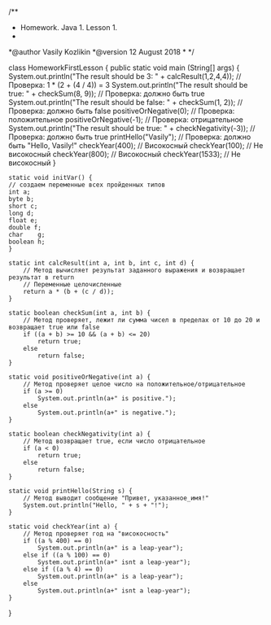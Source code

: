 /**
* Homework. Java 1. Lesson 1.
*
*@author Vasily Kozlikin
*@version 12 August 2018
*
*/

class HomeworkFirstLesson {
	public static void main (String[] args) {
	System.out.println("The result should be 3: " + calcResult(1,2,4,4)); // Проверка: 1 * (2 + (4 / 4)) = 3
	System.out.println("The result should be true: " + checkSum(8, 9)); // Проверка: должно быть true
	System.out.println("The result should be false: " + checkSum(1, 2)); // Проверка: должно быть false
	positiveOrNegative(0); // Проверка: положительное
	positiveOrNegative(-1); // Проверка: отрицательное
	System.out.println("The result should be true: " + checkNegativity(-3)); // Проверка: должно быть true
	printHello("Vasily"); // Проверка: должно быть "Hello, Vasily!"
	checkYear(400); // Високосный
	checkYear(100); // Не високосный
	checkYear(800); // Високосный
	checkYear(1533); // Не високосный
	}
	
	static void initVar() {
	// создаем переменные всех пройденных типов
	int a;
	byte b;
	short c;
	long d;
	float e;
	double f;
	char	g;
	boolean h;
	}
	
	static int calcResult(int a, int b, int c, int d) {
		// Метод вычисляет результат заданного выражения и возвращает результат в return
		// Переменные целочисленные
		return a * (b + (c / d));
	}
	
	static boolean checkSum(int a, int b) {
		// Метод проверяет, лежит ли сумма чисел в пределах от 10 до 20 и возвращает true или false
		if ((a + b) >= 10 && (a + b) <= 20)
			return true;
		else
			return false;
	}
	
	static void positiveOrNegative(int a) {
		// Метод проверяет целое число на положительное/отрицательное
		if (a >= 0)
			System.out.println(a+" is positive.");
		else
			System.out.println(a+" is negative.");
	}
	
	static boolean checkNegativity(int a) {
		// Метод возвращает true, если число отрицательное
		if (a < 0)
			return true;
		else
			return false;
	}
	
	static void printHello(String s) {
		// Метод выводит сообщение "Привет, указанное_имя!"
		System.out.println("Hello, " + s + "!");
	}
	
	static void checkYear(int a) {
		// Метод проверяет год на "високосность"
		if ((a % 400) == 0)
			System.out.println(a+" is a leap-year");
		else if ((a % 100) == 0)
			System.out.println(a+" isnt a leap-year");
		else if ((a % 4) == 0)
			System.out.println(a+" is a leap-year");
		else
			System.out.println(a+" isnt a leap-year");
	}
	
}
